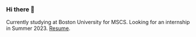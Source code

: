 ### Hi there 👋

Currently studying at Boston University for MSCS. Looking for an internship in Summer 2023. [Resume](https://drive.google.com/file/d/16XXXR84YxD0O4oj6RQpP8aOGqLkWuks8/view?usp=sharing).
